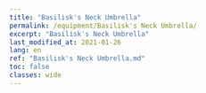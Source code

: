 ```yaml
---
title: "Basilisk's Neck Umbrella"
permalink: /equipment/Basilisk's Neck Umbrella/
excerpt: "Basilisk's Neck Umbrella"
last_modified_at: 2021-01-26
lang: en
ref: "Basilisk's Neck Umbrella.md"
toc: false
classes: wide
---
```


